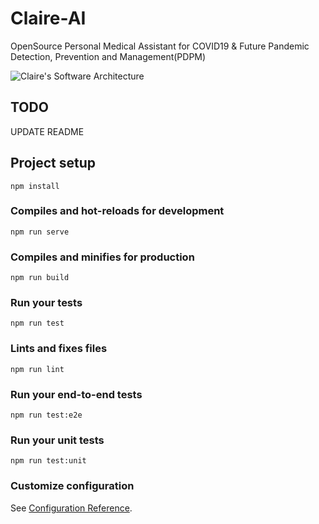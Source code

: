 # Claire-AI

OpenSource Personal Medical Assistant for COVID19 & Future Pandemic Detection, Prevention and Management(PDPM)

![Claire's Software Architecture](https://github.com/Emmanuel-Ezenwere/Claire-AI/blob/master/Claire's%20Architecture%20sketch.png?raw=true)

## TODO

UPDATE README

## Project setup

``` lang='js'
npm install
```

### Compiles and hot-reloads for development

```
npm run serve
```

### Compiles and minifies for production

```
npm run build
```

### Run your tests
```
npm run test
```

### Lints and fixes files

```
npm run lint
```

### Run your end-to-end tests

```
npm run test:e2e
```

### Run your unit tests

```
npm run test:unit
```

### Customize configuration

See [Configuration Reference](https://cli.vuejs.org/config/).
